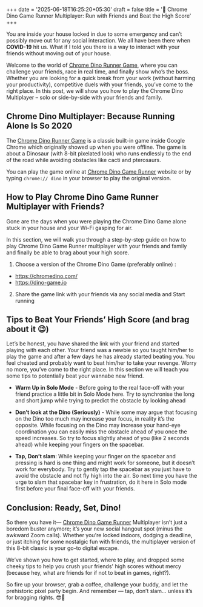 +++
date = '2025-06-18T16:25:20+05:30'
draft = false
title = '🦖 Chrome Dino Game Runner Multiplayer: Run with Friends and Beat the High Score'
+++


You are inside your house locked in due to some emergency and can’t possibly move out for any social interaction. We all have been there when **COVID-19** hit us. What if I told you there is a way to interact with your friends without moving out of your house. 

Welcome to the world of [Chrome Dino Runner Game](https://dinogamerunner.in/), where you can challenge your friends, race in real time, and finally show who’s the boss. Whether you are looking for a quick break from your work (without harming your productivity), competitive duels with your friends, you’ve come to the right place. In this post, we will show you how to play the Chrome Dino Multiplayer – solo or side-by-side with your friends and family.


## Chrome Dino Multiplayer: Because Running Alone Is So 2020

The [Chrome Dino Runner Game]() is a classic built-in game inside Google Chrome which originally showed up when you were offline. The game is about a Dinosaur (with 8-bit pixelated look) who runs endlessly to the end of the road while avoiding obstacles like cacti and pterosaurs. 

You can play the game online at [Chrome Dino Game Runner]() website or by typing ``` chrome:// dino ``` in your browser to play the original version. 

## How to Play Chrome Dino Game Runner Multiplayer with Friends?

Gone are the days when you were playing the Chrome Dino Game alone stuck in your house and your Wi-Fi gasping for air.

In this section, we will walk you through a step-by-step guide on how to play Chrome Dino Game Runner multiplayer with your friends and family and finally be able to brag about your high score.

1. Choose a version of the Chrome Dino Game (preferably online) :

- https://chromedino.com/
- https://dino-game.io

2. Share the game link with your friends via any social media and Start running

## Tips to Beat Your Friends’ High Score (and brag about it 😉)

Let’s be honest, you have shared the link with your friend and started playing with each other. Your friend was a newbie so you taught him/her to play the game and after a few days he has already started beating you. You feel cheated and probably want to beat him/her to take your revenge. Worry no more, you’ve come to the right place. In this section we will teach you some tips to potentially beat your wannabe new friend.

- **Warm Up in Solo Mode** - Before going to the real face-off with your friend practice a little bit in Solo Mode here. Try to synchronise the long and short jump while trying to predict the obstacle by looking ahead

- **Don’t look at the Dino (Seriously)** - While some may argue that focusing on the Dino too much may increase your focus, in reality it’s the opposite. While focusing on the Dino may increase your hand-eye coordination you can easily miss the obstacle ahead of you once the speed increases. So try to focus slightly ahead of you (like 2 seconds ahead) while keeping your fingers on the spacebar.

- **Tap, Don’t slam**: While keeping your finger on the spacebar and pressing is hard is one thing and might work for someone, but it doesn’t work for everybody. Try to gently tap the spacebar as you just have to avoid the obstacle and not fly high into the air. So next time you have the urge to slam that spacebar key in frustration, do it here in Solo mode first before your final face-off with your friends.  


## Conclusion: Ready, Set, Dino!

So there you have it— [Chrome Dino Game Runner](https://dinogamerunner.in/) Multiplayer isn’t just a boredom buster anymore; it’s your new social hangout spot (minus the awkward Zoom calls). Whether you're locked indoors, dodging a deadline, or just itching for some nostalgic fun with friends, the multiplayer version of this 8-bit classic is your go-to digital escape.

We’ve shown you how to get started, where to play, and dropped some cheeky tips to help you crush your friends' high scores without mercy (because hey, what are friends for if not to beat in games, right?).

So fire up your browser, grab a coffee, challenge your buddy, and let the prehistoric pixel party begin.
And remember — tap, don’t slam… unless it’s for bragging rights. 😎🦖
